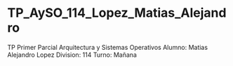 # TP_AySO_114_Lopez_Matias_Alejandro
TP Primer Parcial Arquitectura y Sistemas Operativos
Alumno: Matias Alejandro Lopez
Division: 114
Turno: Mañana
